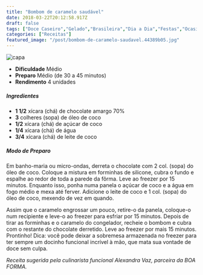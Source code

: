```yaml
---
title: "Bombom de caramelo saudável"
date: 2018-03-22T20:12:58.917Z
draft: false
tags: ["Doce Caseiro","Gelado","Brasileira","Dia a Dia","Festas","Ocasiões Especiais","Leve e Saudável","Alimentos funcionais","óleo de coco","bombom","Chocolate amargo","Doces","Sobremesa"]
categories: ["Receitas"]
featured_image: "/post/bombom-de-caramelo-saudavel.44389b05.jpg"
---
```


![capa](/post/bombom-de-caramelo-saudavel.44389b05.jpg)

*   **Dificuldade** Médio
*   **Preparo** Médio (de 30 a 45 minutos)
*   **Rendimento** 4 unidades

##### Ingredientes

*   **1 1/2** xícara (chá) de chocolate amargo 70%
*   **3** colheres (sopa) de óleo de coco
*   **1/2** xícara (chá) de açúcar de coco
*   **1/4** xícara (chá) de água
*   **3/4** xícara (chá) de leite de coco

##### Modo de Preparo

Em banho-maria ou micro-ondas, derreta o chocolate com 2 col. (sopa) do óleo de coco. Coloque a mistura em forminhas de silicone, cubra o fundo e espalhe ao redor de toda a parede da fôrma. Leve ao freezer por 15 minutos. Enquanto isso, ponha numa panela o açúcar de coco e a água em fogo médio e mexa até ferver. Adicione o leite de coco e 1 col. (sopa) do óleo de coco, mexendo de vez em quando.

Assim que o caramelo engrossar um pouco, retire-o da panela, coloque-o num recipiente e leve-o ao freezer para esfriar por 15 minutos. Depois de tirar as forminhas e o caramelo do congelador, recheie o bombom e cubra com o restante do chocolate derretido. Leve ao freezer por mais 15 minutos. Prontinho! Dica: você pode deixar a sobremesa armazenada no freezer para ter sempre um docinho funcional incrível à mão, que mata sua vontade de doce sem culpa.

_Receita sugerida pela culinarista funcional Alexandra Vaz, parceira da BOA FORMA._

